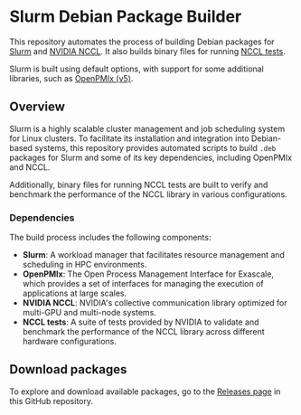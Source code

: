 # Slurm Debian Package Builder

This repository automates the process of building Debian packages for [Slurm](https://www.schedmd.com/slurm/why-slurm/) and [NVIDIA NCCL](https://github.com/NVIDIA/nccl). It also builds binary files for running [NCCL tests](https://github.com/NVIDIA/nccl-tests).

Slurm is built using default options, with support for some additional libraries, such as [OpenPMIx (v5)](https://github.com/openpmix/openpmix).

## Overview

Slurm is a highly scalable cluster management and job scheduling system for Linux clusters. To facilitate its installation and integration into Debian-based systems, this repository provides automated scripts to build `.deb` packages for Slurm and some of its key dependencies, including OpenPMIx and NCCL.

Additionally, binary files for running NCCL tests are built to verify and benchmark the performance of the NCCL library in various configurations.

### Dependencies

The build process includes the following components:
- **Slurm**: A workload manager that facilitates resource management and scheduling in HPC environments.
- **OpenPMIx**: The Open Process Management Interface for Exascale, which provides a set of interfaces for managing the execution of applications at large scales.
- **NVIDIA NCCL**: NVIDIA's collective communication library optimized for multi-GPU and multi-node systems.
- **NCCL tests**: A suite of tests provided by NVIDIA to validate and benchmark the performance of the NCCL library across different hardware configurations.

## Download packages

To explore and download available packages, go to the [Releases page](https://github.com/nebius/slurm-deb-packages/releases) in this GitHub repository.
